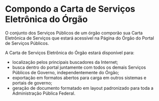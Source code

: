 # Compondo a Carta de Serviços Eletrônica do Órgão

O conjunto dos Serviços Públicos de um órgão comporão sua Carta Eletrônica de Serviços que estará acessível na Página do Órgão do Portal de Serviços Públicos.

A Carta de Serviços Eletrônica do Órgão estará disponível para:

* localização pelos principais buscadores da Internet;
* busca dentro do portal juntamente com todos os demais Serviços Públicos de Governo, independentemente do Órgão;
* exportação em formatos abertos para carga em outros sistemas e portais de governo;
* geração de documento formatado em layout padronizado para toda a Administração Pública Federal.